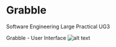 # Grabble

Software Engineering Large Practical UG3

Grabble - User Interface
![alt text](http://oi66.tinypic.com/2rfu2vr.jpg)
